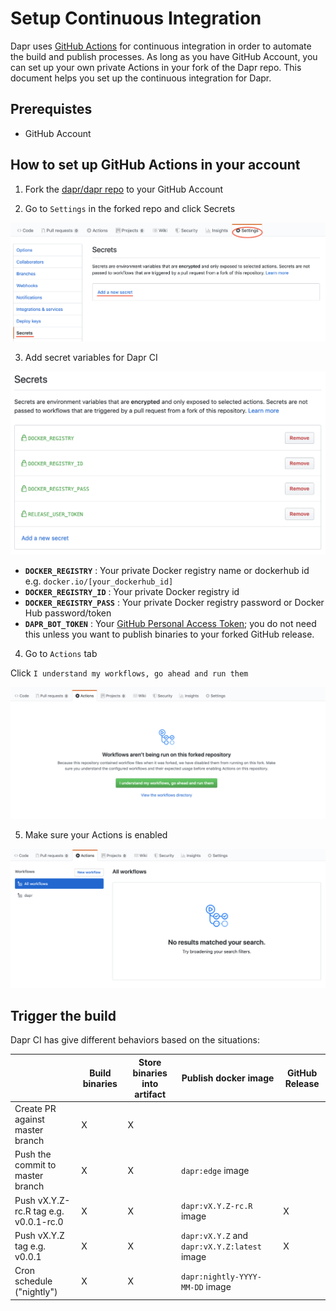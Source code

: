# Setup Continuous Integration

Dapr uses [GitHub Actions](https://github.com/features/actions) for continuous integration in order to automate the build and publish processes. As long as you have GitHub Account, you can set up your own private Actions in your fork of the Dapr repo. This document helps you set up the continuous integration for Dapr.

## Prerequistes

* GitHub Account

## How to set up GitHub Actions in your account

1. Fork the [dapr/dapr repo](https://github.com/dapr/dapr) to your GitHub Account

2. Go to `Settings` in the forked repo and click Secrets

![GitHub Settings](./img/github_setting.png)

3. Add secret variables for Dapr CI

![GitHub Secrets Settings](./img/github_secrets.png)

* **`DOCKER_REGISTRY`** : Your private Docker registry name or dockerhub id e.g. `docker.io/[your_dockerhub_id]`
* **`DOCKER_REGISTRY_ID`** : Your private Docker registry id
* **`DOCKER_REGISTRY_PASS`** : Your private Docker registry password or Docker Hub password/token
* **`DAPR_BOT_TOKEN`** : Your [GitHub Personal Access Token](https://help.github.com/en/github/authenticating-to-github/creating-a-personal-access-token-for-the-command-line); you do not need this unless you want to publish binaries to your forked GitHub release.

4. Go to `Actions` tab

Click `I understand my workflows, go ahead and run them`

![GitHub Actions](./img/github_actions.png)

5. Make sure your Actions is enabled

![Enabled GitHub Actions](./img/github_actions_enabled.png)

## Trigger the build

Dapr CI has give different behaviors based on the situations:

|  | Build binaries | Store binaries into artifact | Publish docker image | GitHub Release |
|-----|--------------|------------------------------|-------------------|--------------|
| Create PR against master branch | X | X | | |
| Push the commit to master branch | X | X | `dapr:edge` image | |
| Push vX.Y.Z-rc.R tag e.g. v0.0.1-rc.0 | X | X | `dapr:vX.Y.Z-rc.R` image | X |
| Push vX.Y.Z tag e.g. v0.0.1 | X | X | `dapr:vX.Y.Z` and `dapr:vX.Y.Z:latest` image | X |
| Cron schedule ("nightly") | X | X | `dapr:nightly-YYYY-MM-DD` image | |
